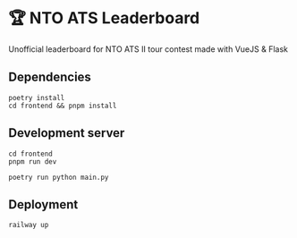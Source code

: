 # 🏆 NTO ATS Leaderboard

Unofficial leaderboard for NTO ATS II tour contest made with VueJS & Flask

## Dependencies

```
poetry install
cd frontend && pnpm install
```

## Development server

```
cd frontend
pnpm run dev
```

```
poetry run python main.py
```

## Deployment

```
railway up
```
